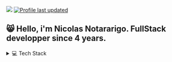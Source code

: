 ![](https://komarev.com/ghpvc/?username=nick-notararigo&label=%20Profile%20Views&color=blue&flat)
[![Profile last updated](https://img.shields.io/github/last-commit/nick-notararigo/nick-notararigo/main?label=Last%20updated&flat)](https://github.com/nick-notararigo/nick-notararigo/commits)

## 😸 Hello, i'm Nicolas Notararigo. FullStack developper since 4 years.

<details>
  <summary>💻 Tech Stack  </summary>

**Basic :**
![HTML5](https://img.shields.io/badge/HTML5-%23E34F26.svg?style=flat-square&logo=html5&logoColor=white)
![CSS3](https://img.shields.io/badge/CSS3-%231572B6.svg?style=flat-square&logo=css3&logoColor=white)
![JavaScript](https://img.shields.io/badge/JavaScript-%23323330.svg?style=flat-square&logo=javascript&logoColor=%23F7DF1E)
![PHP](https://img.shields.io/badge/PHP&nbsp;7&nbsp;&&nbsp;8-%23777BB4.svg?style=flat-square&logo=php&logoColor=white)
![Git](https://img.shields.io/badge/Git-F05032.svg?style=flat-square&logo=git&logoColor=white)

**Front :**
![Typescript](https://img.shields.io/badge/typescript-3178C6.svg?style=flat-square&logo=typescript&logoColor=white)
![SASS](https://img.shields.io/badge/SaSS-hotpink.svg?style=flat-square&logo=SASS&logoColor=white)
![Bootstrap](https://img.shields.io/badge/Bootstrap-%23563D7C.svg?style=flat-square&logo=bootstrap&logoColor=white)
![Tailwind](https://img.shields.io/badge/Tailwind-06B6D4.svg?style=flat-square&logo=tailwindcss&logoColor=white)
![NuxtJs](https://img.shields.io/badge/NuxtJs&nbsp;2&nbsp;&&nbsp;3-000000.svg?style=flat-square&logo=nuxtdotjs&logoColor=#000000)
![vuejs](https://img.shields.io/badge/VueJs&nbsp;2&nbsp;&&nbsp;3-4FC08D.svg?style=flat-square&logo=vuedotjs&logoColor=white)
![ReactJs](https://img.shields.io/badge/React&nbsp;Js-61DAFB.svg?style=flat-square&logo=react&logoColor=black)
![StoryBook](https://img.shields.io/badge/storybook-FF4785.svg?style=flat-square&logo=storybook&logoColor=white)
![Webpack](https://img.shields.io/badge/webpack-8DD6F9.svg?style=flat-square&logo=webpack&logoColor=black)
![vite](https://img.shields.io/badge/vite-646CFF.svg?style=flat-square&logo=vite&logoColor=white)
![angular](https://img.shields.io/badge/angular-0F0F11.svg?style=flat-square&logo=angular&logoColor=white)

**Back :**
![Symfony](https://img.shields.io/badge/Symfony-%23000000.svg?style=flat-square&logo=symfony&logoColor=white)
![Doctrine](https://img.shields.io/badge/Doctrine-FC6A31.svg?style=flat-square&logo=doctrine&logoColor=white)
![Node.Js](https://img.shields.io/badge/node.js-%036d02.svg?style=flat-square&logo=node.js&logoColor=white&color=036d02)
![JWT](https://img.shields.io/badge/JWT-black?style=flat-square&logo=JSON%20web%20tokens)
![MySQL](https://img.shields.io/badge/MySQL-%2300f.svg?style=flat-square&logo=mysql&logoColor=white)
![MariaDB](https://img.shields.io/badge/MariaDB-003545?style=flat-square&logo=mariadb&logoColor=white)
![PostgreSQL](https://img.shields.io/badge/PostgreSQL-4169E1?style=flat-square&logo=postgresql&logoColor=white)
![Express.js](https://img.shields.io/badge/express.js-%23404d59.svg?style=flat-square&logo=express&logoColor=%2361DAFB)

**Test / linter :**
![eslint](https://img.shields.io/badge/Eslint-4B32C3.svg?style=flat-square&logo=eslint&logoColor=white)
![Prettier](https://img.shields.io/badge/Prettier-F7B93E.svg?style=flat-square&logo=prettier&logoColor=black)
![cypress](https://img.shields.io/badge/Cypress-69D3A7.svg?style=flat-square&logo=cypress&logoColor=white)
![PHPUnit](https://img.shields.io/badge/PHPUnit-%23000000.svg?style=flat-square&logo=symfony&logoColor=white)
![PHPstan](https://img.shields.io/badge/PhpStan-%23000000.svg?style=flat-square&logo=symfony&logoColor=white)
![CsFixer](https://img.shields.io/badge/CsFixer-%23000000.svg?style=flat-square&logo=symfony&logoColor=white)
![precommit](https://img.shields.io/badge/Pre&nbsp;Commit-FAB040.svg?style=flat-square&logo=precommit&logoColor=black)
![postman](https://img.shields.io/badge/Postman-FF6C37.svg?style=flat-square&logo=postman&logoColor=white)

**Infra/Ci :**
![OVH](https://img.shields.io/badge/ovh-%23430098.svg?style=flat-square&logo=ovh&logoColor=white)
![Amazon S3](https://img.shields.io/badge/Amazon&nbsp;S3-569A31.svg?style=flat-square&logo=amazons3&logoColor=white)
![Firebase](https://img.shields.io/badge/Firebase-%23039BE5.svg?style=flat-square&logo=firebase)
![Apache](https://img.shields.io/badge/apache-%23D42029.svg?style=flat-square&logo=apache&logoColor=white)
![Nginx](https://img.shields.io/badge/nginx-036d02?style=flat-square&logo=nginx&logoColor=white)
![Docker](https://img.shields.io/badge/docker-2496ED?style=flat-square&logo=docker&logoColor=white)
![Kubernetes](https://img.shields.io/badge/Kubernetes-326CE5.svg?style=flat-square&logo=Kubernetes&logoColor=white)
![Github Action](https://img.shields.io/badge/GitHub&nbsp;Actions-2088FF?style=flat-square&logo=githubactions&logoColor=white)
![Gitlab Ci](https://img.shields.io/badge/Gitlab&nbsp;Ci-FC6D26.svg?style=flat-square&logo=gitlab&logoColor=white)
![letsencrypt](https://img.shields.io/badge/lets&nbsp;encrypt-003A70.svg?style=flat-square&logo=letsencrypt&logoColor=white)
![rabbitmq](https://img.shields.io/badge/rabbitmq-FF6600.svg?style=flat-square&logo=rabbitmq&logoColor=white)

**Other :**
![Figma](https://img.shields.io/badge/Figma-%23F24E1E.svg?style=flat-square&logo=figma&logoColor=white)
![Adobe Photoshop](https://img.shields.io/badge/Photoshop-%2331A8FF.svg?style=flat-square&logo=adobephotoshop&logoColor=white)
![Stripe](https://img.shields.io/badge/stripe-008CDD.svg?style=flat-square&logo=stripe&logoColor=white)
![Trello](https://img.shields.io/badge/Trello-%23026AA7.svg?style=flat-square&logo=Trello&logoColor=white)
![jira](https://img.shields.io/badge/Jira-%23026AA7.svg?style=flat-square&logo=Jira&logoColor=white&color=0047B2)
![notion](https://img.shields.io/badge/Notion-000000.svg?style=flat-square&logo=notion&logoColor=white)
![Swagger](https://img.shields.io/badge/-Swagger-%23Clojure?style=flat-square&logo=swagger&logoColor=white)
![Sentry](https://img.shields.io/badge/Sentry-362D59.svg?style=flat-square&logo=Sentry&logoColor=white)
![Socket.io](https://img.shields.io/badge/Socket.io-010101.svg?style=flat-square&logo=Socket.io&logoColor=white)
![WordPress](https://img.shields.io/badge/WordPress-21759B.svg?style=flat-square&logo=WordPress&logoColor=white)
![Minecraft Server](https://img.shields.io/badge/Minecraft&nbsp;Server-62B47A.svg?style=flat-square&logo=minecraft&logoColor=white)
![Twitch Plugin](https://img.shields.io/badge/Twitch&nbsp;Plugin-9146FF.svg?style=flat-square&logo=twitch&logoColor=white)
![Twitch Live config](https://img.shields.io/badge/Twitch&nbsp;Live&nbsp;Configuration-9146FF.svg?style=flat-square&logo=twitch&logoColor=white)
![githubcopilot](https://img.shields.io/badge/Github&nbsp;Copilot-000000.svg?style=flat-square&logo=githubcopilot&logoColor=white)

**OS :**
![MACOS](https://img.shields.io/badge/Mac-000000.svg?style=flat-square&logo=apple&logoColor=white)
![Windows](https://img.shields.io/badge/Windows-%2331A8FF.svg?style=flat-square&logo=windows&logoColor=white)
![Linux](https://img.shields.io/badge/Linux-FCC624.svg?style=flat-square&logo=linux&logoColor=black)
</details>

